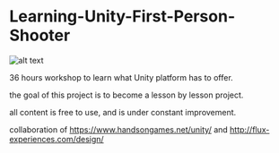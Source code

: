 # Learning-Unity-First-Person-Shooter


![alt text](https://raw.githubusercontent.com/shacharoz/Learning-Unity-First-Person-Shooter/master/Builds/scene1.png)



36 hours workshop to learn what Unity platform has to offer.

the goal of this project is to become a lesson by lesson project.

all content is free to use, and is under constant improvement.

collaboration of https://www.handsongames.net/unity/ and http://flux-experiences.com/design/

